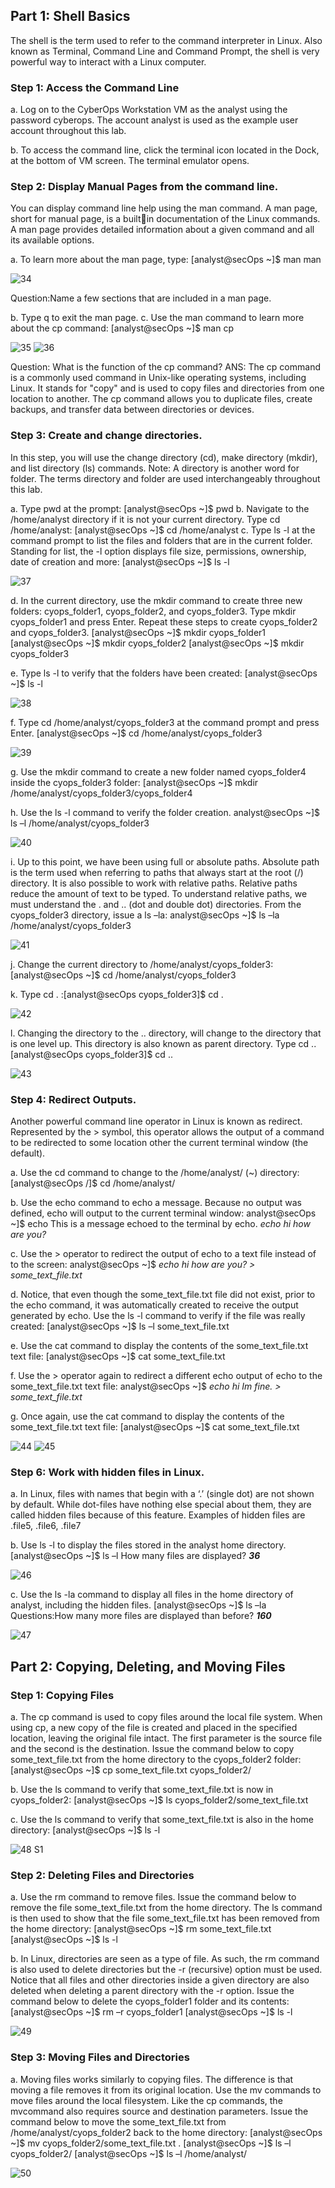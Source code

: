 ## Part 1: Shell Basics

  The shell is the term used to refer to the command interpreter in Linux. Also known as Terminal, Command Line and Command Prompt, the shell is very powerful way to interact with a Linux computer.
  
### Step 1: Access the Command Line
  
  a. Log on to the CyberOps Workstation VM as the analyst using the password cyberops. The account analyst is used as the example user account throughout this lab.
  
  b. To access the command line, click the terminal icon located in the Dock, at the bottom of VM screen. The terminal emulator opens.
  
### Step 2: Display Manual Pages from the command line.

  You can display command line help using the man command. A man page, short for manual page, is a builtin documentation of the Linux commands. A man page provides detailed information about a given command and all its available options.
  
  a. To learn more about the man page, type: [analyst@secOps ~]$ man man

![34](https://github.com/rahulr98/CyberOps/assets/116432525/96979137-93e3-4cb8-9c8e-aa78aeee2bc9)

  Question:Name a few sections that are included in a man page.

  b. Type q to exit the man page.
  c. Use the man command to learn more about the cp command: [analyst@secOps ~]$ man cp

![35](https://github.com/rahulr98/CyberOps/assets/116432525/73530391-570d-45b7-9d11-3416400e0b70)
![36](https://github.com/rahulr98/CyberOps/assets/116432525/7347ec90-cbb0-452a-a5ad-e81b28041a11)

 Question: What is the function of the cp command?
      ANS: The cp command is a commonly used command in Unix-like operating systems, including Linux. It stands for "copy" and is used to copy files and directories from one location to another. The cp command allows you to duplicate files, create backups, and transfer data between directories or devices.
  
### Step 3: Create and change directories.

  In this step, you will use the change directory (cd), make directory (mkdir), and list directory (ls) commands.
  Note: A directory is another word for folder. The terms directory and folder are used interchangeably throughout this lab.

  a. Type pwd at the prompt: [analyst@secOps ~]$ pwd
  b. Navigate to the /home/analyst directory if it is not your current directory. Type cd /home/analyst: [analyst@secOps ~]$ cd /home/analyst
  c. Type ls -l at the command prompt to list the files and folders that are in the current folder. Standing for list, the -l option displays file size, permissions, ownership, date of creation and more: [analyst@secOps ~]$ ls -l
  
![37](https://github.com/rahulr98/CyberOps/assets/116432525/603b69a8-8b00-423e-9a4b-2e2eb9e7933e)

  d. In the current directory, use the mkdir command to create three new folders: cyops_folder1, cyops_folder2, and cyops_folder3. Type mkdir cyops_folder1 and press Enter. Repeat these steps to create cyops_folder2 and cyops_folder3.
  [analyst@secOps ~]$ mkdir cyops_folder1
  [analyst@secOps ~]$ mkdir cyops_folder2
  [analyst@secOps ~]$ mkdir cyops_folder3
 
  e. Type ls -l to verify that the folders have been created:
  [analyst@secOps ~]$ ls -l
  
![38](https://github.com/rahulr98/CyberOps/assets/116432525/95b7d0c4-1208-4fd5-8c3e-3f644fd5997a)

  f. Type cd /home/analyst/cyops_folder3 at the command prompt and press Enter.
  [analyst@secOps ~]$ cd /home/analyst/cyops_folder3
  
![39](https://github.com/rahulr98/CyberOps/assets/116432525/f61f2298-a0c2-4357-8a28-2f4df89c2bd9)

  g. Use the mkdir command to create a new folder named cyops_folder4 inside the cyops_folder3 folder:
  [analyst@secOps ~]$ mkdir /home/analyst/cyops_folder3/cyops_folder4

  h. Use the ls -l command to verify the folder creation.
  analyst@secOps ~]$ ls –l /home/analyst/cyops_folder3

![40](https://github.com/rahulr98/CyberOps/assets/116432525/0195cffd-7b74-444d-b409-3aca5d4402b9)

  i. Up to this point, we have been using full or absolute paths. Absolute path is    the term used when referring to paths that always start at the   root (/) directory. It is also possible to work with relative paths. Relative paths reduce the amount of text to be typed. To understand relative paths, we must understand the . and .. (dot and double dot) directories. From the cyops_folder3 directory, issue a ls –la:
  analyst@secOps ~]$ ls –la /home/analyst/cyops_folder3
  
![41](https://github.com/rahulr98/CyberOps/assets/116432525/daba1429-ac8f-473c-bee5-04bbf04a6430)

  j. Change the current directory to /home/analyst/cyops_folder3:  [analyst@secOps ~]$ cd /home/analyst/cyops_folder3

  k. Type cd .  :[analyst@secOps cyops_folder3]$ cd .
  
![42](https://github.com/rahulr98/CyberOps/assets/116432525/f24cfaee-a53d-4123-b883-c9053022ebfd)

  l. Changing the directory to the .. directory, will change to the directory that is one level up. This directory is also known as parent directory. Type cd ..[analyst@secOps cyops_folder3]$ cd ..

![43](https://github.com/rahulr98/CyberOps/assets/116432525/2f00ea17-d512-4a23-a6d3-dc0cedb29f55)

### Step 4: Redirect Outputs.
  Another powerful command line operator in Linux is known as redirect. Represented by the > symbol, this 
  operator allows the output of a command to be redirected to some location other the current terminal window (the default).

  a. Use the cd command to change to the /home/analyst/ (~) directory:
  [analyst@secOps /]$ cd /home/analyst/
  
  b. Use the echo command to echo a message. Because no output was defined, echo will output to the current terminal window:  analyst@secOps ~]$ echo This is a message echoed to the terminal by echo. _echo hi how are you?_
 
 c. Use the > operator to redirect the output of echo to a text file instead of to the screen:
analyst@secOps ~]$ _echo hi how are you? > some_text_file.txt_

  d. Notice, that even though the some_text_file.txt file did not exist, prior to the echo command, it was automatically created to receive the output generated by echo. Use the ls -l command to verify if the file was really created:
[analyst@secOps ~]$ ls –l some_text_file.txt

  e. Use the cat command to display the contents of the some_text_file.txt text file:
[analyst@secOps ~]$ cat some_text_file.txt

  f. Use the > operator again to redirect a different echo output of echo to the some_text_file.txt text file:
analyst@secOps ~]$  _echo hi Im fine. > some_text_file.txt_
  
  g. Once again, use the cat command to display the contents of the some_text_file.txt text file:
[analyst@secOps ~]$ cat some_text_file.txt

![44](https://github.com/rahulr98/CyberOps/assets/116432525/2af91aa3-6614-4d04-a2f4-409e174a8ac0)
![45](https://github.com/rahulr98/CyberOps/assets/116432525/e67e2f50-e69a-475a-a1cc-548bd7df85f4)

### Step 6: Work with hidden files in Linux.
  a. In Linux, files with names that begin with a ‘.’ (single dot) are not shown by default. While dot-files have nothing else special about them, they are called hidden files because of this feature. Examples of hidden files are .file5, .file6, .file7
  
  b. Use ls -l to display the files stored in the analyst home directory.
  [analyst@secOps ~]$ ls –l
  How many files are displayed? **_36_**

![46](https://github.com/rahulr98/CyberOps/assets/116432525/de021757-5c93-43c6-bace-4c69699561f6)

  c. Use the ls -la command to display all files in the home directory of analyst, including the hidden files.
  [analyst@secOps ~]$ ls –la
  Questions:How many more files are displayed than before? **_160_**
  
 ![47](https://github.com/rahulr98/CyberOps/assets/116432525/3864aa97-ea32-4dc1-b7dc-11236c05e59d)

## Part 2: Copying, Deleting, and Moving Files
### Step 1: Copying Files
  a. The cp command is used to copy files around the local file system. When using cp, a new copy of the file is created and placed in the specified location, leaving the original file intact. The first parameter is the source file and the second is the destination. Issue the command below to copy some_text_file.txt from the home directory to the cyops_folder2 folder:
  [analyst@secOps ~]$ cp some_text_file.txt cyops_folder2/
  
  b. Use the ls command to verify that some_text_file.txt is now in cyops_folder2:
  [analyst@secOps ~]$ ls cyops_folder2/some_text_file.txt

  c. Use the ls command to verify that some_text_file.txt is also in the home directory:
  [analyst@secOps ~]$ ls -l

![48 S1](https://github.com/rahulr98/CyberOps/assets/116432525/e895d1ac-9116-4f3a-b996-2bc82071cb37)

### Step 2: Deleting Files and Directories
  a. Use the rm command to remove files. Issue the command below to remove the file some_text_file.txt from the home directory. The ls command is then used to show that the file some_text_file.txt has been removed from the home directory:
  [analyst@secOps ~]$ rm some_text_file.txt
  [analyst@secOps ~]$ ls -l
  
  b. In Linux, directories are seen as a type of file. As such, the rm command is also used to delete directories but the -r (recursive) option must be used. Notice that all files and other directories inside a given directory are also deleted when deleting a parent directory with the -r option. Issue the command below to delete the cyops_folder1 folder and its contents:
  [analyst@secOps ~]$ rm –r cyops_folder1
  [analyst@secOps ~]$ ls -l

![49](https://github.com/rahulr98/CyberOps/assets/116432525/8c5f6b91-806d-4def-a685-ce155c87a890)

### Step 3: Moving Files and Directories
  a. Moving files works similarly to copying files. The difference is that moving a file removes it from its original location. Use the mv commands to move files around the local filesystem. Like the cp commands, the mvcommand also requires source and destination parameters. Issue the command below to move the some_text_file.txt from /home/analyst/cyops_folder2 back to the home directory:
  [analyst@secOps ~]$ mv cyops_folder2/some_text_file.txt .
  [analyst@secOps ~]$ ls –l cyops_folder2/
  [analyst@secOps ~]$ ls –l /home/analyst/

![50](https://github.com/rahulr98/CyberOps/assets/116432525/cbe2d6f2-600d-4892-9286-a4cf89c46458)

  
